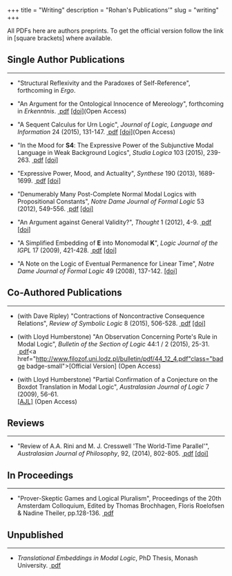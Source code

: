 +++
title = "Writing"
description = "Rohan's Publications'"
slug = "writing"
+++

All PDFs here are authors preprints. To get the official version follow the link in
<span class="badge badge-small">[square brackets]</span> where available. 

## Single Author Publications ##
<hr />

+ "Structural Reflexivity and the Paradoxes of Self-Reference",
forthcoming in _Ergo_. 

+ "An Argument for the Ontological Innocence of Mereology",
forthcoming in _Erkenntnis_.
<a href="http://rohan-french.github.io/writing/mereology.pdf" class="badge badge-small"><i class="fa fa-file-pdf-o"></i>&nbsp;pdf</a>
<a href="http://dx.doi.org/10.1007/s10670-015-9762-x" class="badge badge-small">[doi]</a>(Open Access)</p>

+ "A Sequent Calculus for Urn Logic",
_Journal of Logic, Language and Information_ 24 (2015), 131-147.
<a href="http://rohan-french.github.io/writing/urn-logic.pdf" class="badge badge-small"><i class="fa fa-file-pdf-o"></i>&nbsp;pdf</a>
<a href="http://dx.doi.org/10.1007/s10849-015-9216-5" class="badge badge-small">[doi]</a>(Open Access)</p>

+ "In the Mood for **S4**: The Expressive Power of the Subjunctive Modal Language in Weak Background Logics", 
_Studia Logica_ 103 (2015), 239-263.
<a href="/writing/itmfs4.pdf" class="badge badge-small"><i class="fa fa-file-pdf-o"></i>&nbsp;pdf</a>
<a href="http://dx.doi.org/10.1007%2Fs11225-014-9557-0" class="badge badge-small">[doi]</a>

+ "Expressive Power, Mood, and Actuality", _Synthese_ 190 (2013), 1689-1699. 
<a href="/writing/epmaac.pdf" class="badge badge-small"><i class="fa fa-file-pdf-o"></i>&nbsp;pdf</a>
<a href="http://dx.doi.org/10.1007/s11229-011-9933-5" class="badge badge-small">[doi]</a>

+ "Denumerably Many Post-Complete Normal Modal Logics with Propositional Constants", _Notre Dame Journal of Formal Logic_ 53 (2012), 549-556. 
<a href="/writing/dmpcnmlpc.pdf" class="badge badge-small"><i class="fa fa-file-pdf-o"></i>&nbsp;pdf</a>
<a href="http://dx.doi.org/10.1215/00294527-1722746" class="badge badge-small">[doi]</a>

+ "An Argument against General Validity?", _Thought_ 1 (2012), 4-9. 
<a href="/writing/aagv.pdf" class="badge badge-small"><i class="fa fa-file-pdf-o"></i>&nbsp;pdf</a>
<a href="http://dx.doi.org/10.1002/tht3.1" class="badge badge-small">[doi]</a>


+ "A Simplified Embedding of **E** into Monomodal **K**", _Logic Journal of the IGPL_ 17 (2009), 421-428. 
<a href="/writing/aseEinK.pdf" class="badge badge-small"><i class="fa fa-file-pdf-o"></i>&nbsp;pdf</a>
<a href="http://dx.doi.org/10.1093/jigpal/jzp024" class="badge badge-small">[doi]</a>


+ "A Note on the Logic of Eventual Permanence for Linear Time", _Notre Dame Journal of Formal Logic_ 49 (2008), 137-142. 
<a href="http://dx.doi.org/10.1215/00294527-2008-003" class="badge badge-small">[doi]</a>


## Co-Authored Publications ##
<hr />

+ (with  Dave Ripley) "Contractions of Noncontractive Consequence Relations", _Review of Symbolic Logic_ 8 (2015), 506-528.
<a href="http://philpapers.org/archive/FRECON.pdf" class="badge badge-small"><i class="fa fa-file-pdf-o"></i>&nbsp;pdf</a>
<a href="http://dx.doi.org/10.1017/S1755020314000409" class="badge badge-small">[doi]</a>

+ (with Lloyd Humberstone) "An Observation Concerning Porte's Rule in Modal Logic",
_Bulletin of the Section of Logic_ 44:1 / 2 (2015), 25-31.
<a href="http://rohan-french.github.io/writing/porte.pdf" class="badge badge small"><i class="fa fa-file-pdf-o"></i>&nbsp;pdf</a><a href="http://www.filozof.uni.lodz.pl/bulletin/pdf/44_12_4.pdf"class="badge badge-small">[Official Version]</a> (Open Access)


+ (with Lloyd Humberstone) "Partial Confirmation of a Conjecture on the Boxdot Translation in Modal Logic", _Australasian Journal of Logic_ 7 (2009), 56-61. 
<br /><a href="http://ojs.victoria.ac.nz/ajl/article/view/1808" class="badge badge-small">[AJL]</a> (Open Access)



## Reviews ##
<hr />

+ "Review of A.A. Rini and M. J. Cresswell 'The World-Time Parallel'", _Australasian Journal of Philosophy_, 92, (2014), 802-805. 
<a href="/writing/wtp-review.pdf" class="badge badge-small"><i class="fa fa-file-pdf-o"></i>&nbsp;pdf</a>
<a href="http://dx.doi.org/10.1080/00048402.2014.887738" class="badge badge-small">[doi]</a>

## In Proceedings ##
<hr />

+ "Prover-Skeptic Games and Logical Pluralism", 
Proceedings of the 20th Amsterdam Colloquium, Edited by Thomas Brochhagen, Floris Roelofsen & Nadine Theiler, pp.128-136.
<a href="http://rohan-french.github.io/slides-handouts/psac-proceedings.pdf" class="badge badge-small"><i class="fa fa-file-pdf-o"></i>&nbsp;pdf</a>

## Unpublished ##
<hr />

+ _Translational Embeddings in Modal Logic_, PhD Thesis, Monash University.
<a href="/writing/phd-thesis.pdf" class="badge badge-small"><i class="fa fa-file-pdf-o"></i>&nbsp;pdf</a>

